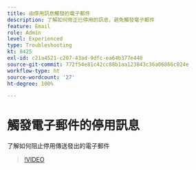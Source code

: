```yaml
---
title: 由停用訊息觸發的電子郵件
description: 了解如何修正已停用的訊息，避免觸發電子郵件
feature: Email
role: Admin
level: Experienced
type: Troubleshooting
kt: 8425
exl-id: c21a4521-c207-43ad-9dfc-ea64b377e440
source-git-commit: 772f54e81c42cc88b1aa123843c36a06866c024e
workflow-type: ht
source-wordcount: '27'
ht-degree: 100%

---
```


# 觸發電子郵件的停用訊息

了解如何阻止停用傳送發出的電子郵件
>[!VIDEO](https://video.tv.adobe.com/v/335981?quality=12)
